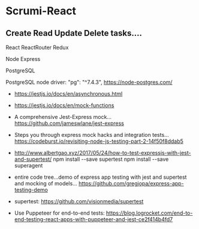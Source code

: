 Scrumi-React
============

Create Read Update Delete tasks....
------------------------------------

React ReactRouter Redux 

Node Express

PostgreSQL

PostgreSQL node driver: "pg": "^7.4.3",
https://node-postgres.com/

* https://jestjs.io/docs/en/asynchronous.html
* https://jestjs.io/docs/en/mock-functions

* A comprehensive Jest-Express mock...
    https://github.com/jameswlane/jest-express

* Steps you through express mock hacks and integration tests...
    https://codeburst.io/revisiting-node-js-testing-part-2-14f50f8ddab5

* http://www.albertgao.xyz/2017/05/24/how-to-test-expressjs-with-jest-and-supertest/
    npm install --save supertest
    npm install --save superagent

* entire code tree...demo of express app testing with jest and supertest and mocking of models...
    https://github.com/gregjopa/express-app-testing-demo

* supertest:
    https://github.com/visionmedia/supertest

* Use Puppeteer for end-to-end tests:
    https://blog.logrocket.com/end-to-end-testing-react-apps-with-puppeteer-and-jest-ce2f414b4fd7
